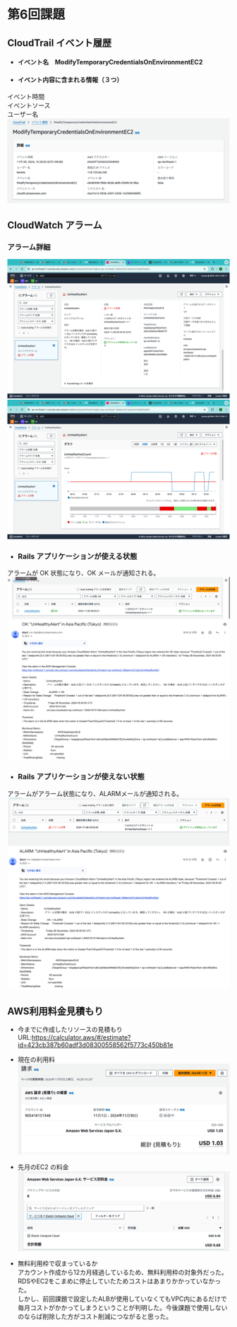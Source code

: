 # 第6回課題
## CloudTrail イベント履歴
- #### イベント名　ModifyTemporaryCredentialsOnEnvironmentEC2 
- #### イベント内容に含まれる情報（３つ）  
イベント時間  
イベントソース  
ユーザー名  
![イベント履歴](lecture06-img/event-history.png) 

## CloudWatch アラーム  
### アラーム詳細  
![アラーム設定](lecture06-img/alarm-details.png)  
![アラームグラフ](lecture06-img/alarm-graph.png)  

- ### Rails アプリケーションが使える状態  
アラームが OK 状態になり、OK メールが通知される。  
![アラームOK](lecture06-img/ok-state.png)  
  ![アラームOKメール](lecture06-img/ok-email.png)  
- ### Rails アプリケーションが使えない状態    
アラームがアラーム状態になり、ALARMメールが通知される。  
![アラーム](lecture06-img/alarm-state.png)  
![アラームメール](lecture06-img/alarm-email.png)  

## AWS利用料金見積もり
- 今までに作成したリソースの見積もり  
URL:https://calculator.aws/#/estimate?id=423cb387b60adf3d08300558562f5773c450b81e

- 現在の利用料  
![現在までの見積もり](lecture06-img/current-estimate.png)  
- 先月のEC2 の料金  
![先月のEC2 の料金](lecture06-img/ec2-cost-last-month.png)  
- 無料利用枠で収まっているか  
アカウント作成から12カ月経過しているため、無料利用枠の対象外だった。  
RDSやEC2をこまめに停止していたためコストはあまりかかっていなかった。  
しかし、前回課題で設定したALBが使用していなくてもVPC内にあるだけで毎月コストがかかってしまうということが判明した。今後課題で使用しないのならば削除した方がコスト削減につながると思った。